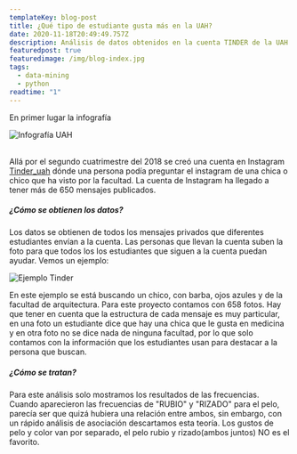 ```yaml
---
templateKey: blog-post
title: ¿Qué tipo de estudiante gusta más en la UAH?
date: 2020-11-18T20:49:49.757Z
description: Análisis de datos obtenidos en la cuenta TINDER de la UAH en INSTAGRAM
featuredpost: true
featuredimage: /img/blog-index.jpg
tags:
  - data-mining
  - python
readtime: "1"
---
```

En primer lugar la infografía

![Infografía UAH](/img/infografia_tinder_uah.png "Infografía UAH")

\
Allá por el segundo cuatrimestre del 2018 se creó una cuenta en Instagram [Tinder_uah](https://www.instagram.com/tinder_uah/) dónde una persona podía preguntar el instagram de una chica o chico que ha visto por la facultad. La cuenta de Instagram ha llegado a tener más de 650 mensajes publicados.

##### **¿Cómo se obtienen los datos?**

Los datos se obtienen de todos los mensajes privados que diferentes estudiantes envían a la cuenta. Las personas que llevan la cuenta suben la foto para que todos los los estudiantes que siguen a la cuenta puedan ayudar. Vemos un ejemplo: [](https://zamarweb.web.app/assets/foto_tinder.jpg)

![Ejemplo Tinder](/img/foto_tinder.jpg "Ejemplo foto")

En este ejemplo se está buscando un chico, con barba, ojos azules y de la facultad de arquitectura. Para este proyecto contamos con 658 fotos. Hay que tener en cuenta que la estructura de cada mensaje es muy particular, en una foto un estudiante dice que hay una chica que le gusta en medicina y en otra foto no se dice nada de ninguna facultad, por lo que solo contamos con la información que los estudiantes usan para destacar a la persona que buscan.

##### **¿Cómo se tratan?**

Para este análisis solo mostramos los resultados de las frecuencias. Cuando aparecieron las frecuencias de "RUBIO" y "RIZADO" para el pelo, parecía ser que quizá hubiera una relación entre ambos, sin embargo, con un rápido análisis de asociación descartamos esta teoría. Los gustos de pelo y color van por separado, el pelo rubio y rizado(ambos juntos) NO es el favorito.